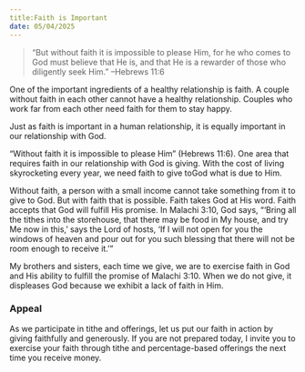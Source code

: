 ```yaml
---
title:Faith is Important
date: 05/04/2025
---
```


> <p></p>
> “But without faith it is impossible to please Him, for he who comes to God must believe that He is, and that He is a rewarder of those who diligently seek Him.” –Hebrews 11:6

One of the important ingredients of a healthy relationship is faith. A couple without faith in each other cannot have a healthy relationship. Couples who work far from each other need faith for them to stay happy.

Just as faith is important in a human relationship, it is equally important in our relationship with God.

“Without faith it is impossible to please Him” (Hebrews 11:6). One area that requires faith in our relationship with God is giving. With the cost of living skyrocketing every year, we need faith to give toGod what is due to Him.

Without faith, a person with a small income cannot take something from it to give to God. But with faith that is possible. Faith takes God at His word. Faith accepts that God will fulfill His promise. In Malachi 3:10, God says, “‘Bring all the tithes into the storehouse, that there may be food in My house, and try Me now in this,’ says the Lord of hosts, ‘If I will not open for you the windows of heaven and pour out for you such blessing that there will not be room enough to receive it.’”

My brothers and sisters, each time we give, we are to exercise faith in God and His ability to fulfill the promise of Malachi 3:10. When we do not give, it displeases God because we exhibit a lack of faith in Him.

### Appeal

As we participate in tithe and offerings, let us put our faith in action by giving faithfully and generously. If you are not prepared today, I invite you to exercise your faith through tithe and percentage-based offerings the next time you receive money.